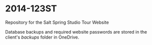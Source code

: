 2014-123ST
==========

Repository for the Salt Spring Studio Tour Website

Database backups and required website passwords are stored in the client's *backups* folder in OneDrive.
